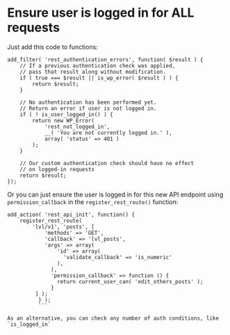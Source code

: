 # Ensure user is logged in for ALL requests

Just add this code to functions:
```
add_filter( 'rest_authentication_errors', function( $result ) {
    // If a previous authentication check was applied,
    // pass that result along without modification.
    if ( true === $result || is_wp_error( $result ) ) {
        return $result;
    }

    // No authentication has been performed yet.
    // Return an error if user is not logged in.
    if ( ! is_user_logged_in() ) {
        return new WP_Error(
            'rest_not_logged_in',
            __( 'You are not currently logged in.' ),
            array( 'status' => 401 )
        );
    }

    // Our custom authentication check should have no effect
    // on logged-in requests
    return $result;
});
```

Or you can just ensure the user is logged in for this new API endpoint using `permission_callback` in the `register_rest_route()` function:
```
add_action( 'rest_api_init', function() {
    register_rest_route(
        'lvl/v1', 'posts', [
            'methods' => 'GET',
            'callback' => 'lvl_posts',
            'args' => array(
                'id' => array(
                  'validate_callback' => 'is_numeric'
                ),
              ),
              'permission_callback' => function () {
                return current_user_can( 'edit_others_posts' );
              }
         ] );
          } );
          ```

As an alternative, you can check any number of auth conditions, like `is_logged_in`